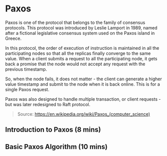 # Paxos
Paxos is one of the protocol that belongs to the family of consensus protocols. This protocol was introduced by Leslie Lamport in 1989, named after a fictional legislative consensus system used on the Paxos island in Greece.

In this protocol, the order of execution of instruction is maintained in all the participating nodes so that all the replicas finally converge to the same value. When a client submits a request to all the participating node, it gets back a promise that the node would not accept any request with the previous timestamp.

So, when the node fails, it does not matter - the client can generate a higher value timestamp and submit to the node when it is back online. This is for a single Paxos request.

Paxos was also designed to handle multiple transaction, or client requests - but was later redesigned to Raft protocol.

> Source: https://en.wikipedia.org/wiki/Paxos_(computer_science)

## Introduction to Paxos (8 mins)

## Basic Paxos Algorithm (10 mins)
